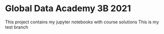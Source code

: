 # Global Data Academy 3B 2021
This project contains my jupyter notebooks with course solutions 
This is my test branch
